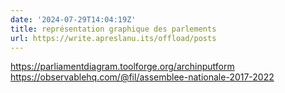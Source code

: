 ```yaml
---
date: '2024-07-29T14:04:19Z'
title: représentation graphique des parlements
url: https://write.apreslanu.its/offload/posts
---
```


https://parliamentdiagram.toolforge.org/archinputform
https://observablehq.com/@fil/assemblee-nationale-2017-2022